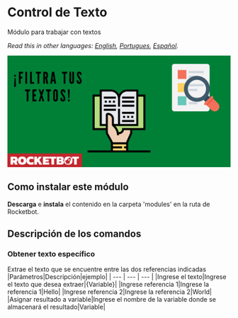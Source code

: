 # Control de Texto
  
Módulo para trabajar con textos  

*Read this in other languages: [English](Manual_TextControl.md), [Portugues](Manual_TextControl.pr.md), [Español](Manual_TextControl.es.md).*
  
![banner](imgs/Banner_textcontrol.png)
## Como instalar este módulo
  
__Descarga__ e __instala__ el contenido en la carpeta 'modules' en la ruta de Rocketbot.  



## Descripción de los comandos

### Obtener texto específico
  
Extrae el texto que se encuentre entre las dos referencias indicadas
|Parámetros|Descripción|ejemplo|
| --- | --- | --- |
|Ingrese el texto|Ingrese el texto que desea extraer|{Variable}|
|Ingrese referencia 1|Ingrese la referencia 1|Hello|
|Ingrese referencia 2|Ingrese la referencia 2|World|
|Asignar resultado a variable|Ingrese el nombre de la variable donde se almacenará el resultado|Variable|
